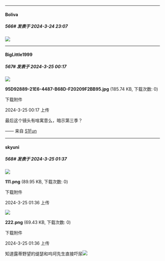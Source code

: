 ﻿
*****

####  Boliva  
##### 566#       发表于 2024-3-24 23:07

<img src="https://static.saraba1st.com/image/smiley/face2017/067.png" referrerpolicy="no-referrer">


*****

####  BigLittle1999  
##### 567#       发表于 2024-3-25 00:17

<img src="https://img.saraba1st.com/forum/202403/25/001705n414pcu5p8f66phf.jpg" referrerpolicy="no-referrer">

<strong>95D92889-21E6-4487-B68D-F20209F2BB95.jpg</strong> (185.74 KB, 下载次数: 0)

下载附件

2024-3-25 00:17 上传

最后这个镜头有啥寓意么，暗示第三季？

—— 来自 [S1Fun](https://s1fun.koalcat.com)


*****

####  skyuni  
##### 568#       发表于 2024-3-25 01:37

<img src="https://img.saraba1st.com/forum/202403/25/013626rvy1vgcznlgn0yyv.png" referrerpolicy="no-referrer">

<strong>111.png</strong> (89.95 KB, 下载次数: 0)

下载附件

2024-3-25 01:36 上传

<img src="https://img.saraba1st.com/forum/202403/25/013629chaqrr3qzr35ho1g.png" referrerpolicy="no-referrer">

<strong>222.png</strong> (69.43 KB, 下载次数: 0)

下载附件

2024-3-25 01:36 上传

知道露蒂野望的缇瑟和呜坷先生直接吓尿<img src="https://static.saraba1st.com/image/smiley/face2017/066.png" referrerpolicy="no-referrer">

